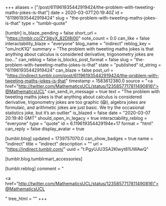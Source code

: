 +++
aliases = ["/post/611961935442919424/the-problem-with-tweeting-maths-jokes-is-that"]
date = 2020-03-07T20:19:40Z
id = "611961935442919424"
slug = "the-problem-with-tweeting-maths-jokes-is-that"
type = "tumblr-quote"

[tumblr]
is_blaze_pending = false
short_url = "https://tmblr.co/ZY3jbyX_82DI8i00"
note_count = 0.0
can_like = false
interactability_blaze = "everyone"
blog_name = "indirect"
reblog_key = "omJncK1Q"
summary = "The problem with tweeting maths jokes is that anything about calculus is considered derivative, trigonometry jokes are too..."
can_reblog = false
is_blocks_post_format = false
slug = "the-problem-with-tweeting-maths-jokes-is-that"
state = "published"
id_string = "611961935442919424"
can_blaze = false
post_url = "https://indirect.tumblr.com/post/611961935442919424/the-problem-with-tweeting-maths-jokes-is-that"
timestamp = 1583612380.0
source = "<a href=\"http://twitter.com/MathematicsUCL/status/1235857717811490816\">@MathematicsUCL</a>"
can_send_in_message = true
text = "The problem with tweeting maths jokes is that anything about calculus is considered derivative, trigonometry jokes are too graphic (😱), algebra jokes are formulaic, and arithmetic jokes are just basic. We try the occasional statistics joke, but it&rsquo;s an outlier"
is_blazed = false
date = "2020-03-07 20:19:40 GMT"
should_open_in_legacy = true
interactability_reblog = "everyone"
type = "quote"
id = 6.119619354429194e+17
format = "html"
can_reply = false
display_avatar = true

[tumblr.blog]
updated = 1739757070.0
can_show_badges = true
name = "indirect"
title = "indirect"
description = ""
url = "https://indirect.tumblr.com/"
uuid = "t:PgyUJU3SA2Klwyt81UWAwQ"

[tumblr.blog.tumblrmart_accessories]

[tumblr.reblog]
comment = "<p><a href=\"http://twitter.com/MathematicsUCL/status/1235857717811490816\">@MathematicsUCL</a></p>"
tree_html = ""
+++
